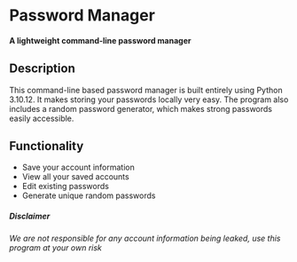 # Password Manager
#### A lightweight command-line password manager

## Description
This command-line based password manager is built entirely using Python 3.10.12.
It makes storing your passwords locally very easy.
The program also includes a random password generator, which makes strong passwords easily accessible.

## Functionality
- Save your account information
- View all your saved accounts
- Edit existing passwords
- Generate unique random passwords

##### Disclaimer
###### We are not responsible for any account information being leaked, use this program at your own risk
